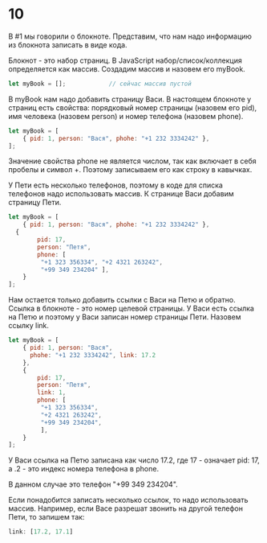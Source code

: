 # 10

В #1 мы говорили о блокноте. Представим, что нам надо информацию из блокнота записать в виде кода.

Блокнот - это набор страниц. В JavaScript набор/список/коллекция определяется как массив. Создадим массив и назовем его myBook.

```jsx
let myBook = [];            // сейчас массив пустой
```

В myBook нам надо добавить страницу Васи. В настоящем блокноте у страниц есть свойства: порядковый номер страницы (назовем его pid), имя человека (назовем person) и номер телефона (назовем phone).  

```jsx
let myBook = [ 
	{ pid: 1, person: "Вася", phohe: "+1 232 3334242" }, 	
];
```

Значение свойства phone не является числом, так как включает в себя пробелы и символ +. Поэтому записываем его как строку в кавычках.

У Пети есть несколько телефонов, поэтому в коде для списка телефонов надо использовать массив. К странице Васи добавим страницу Пети.

```jsx
let myBook = [ 
	{ pid: 1, person: "Вася", phohe: "+1 232 3334242" }, 	
  { 
		pid: 17,
		person: "Петя",  
		phone: [ 
         "+1 323 356334", "+2 4321 263242", 
         "+99 349 234204" ],
	} 
];
```

Нам остается только добавить ссылки с Васи на Петю и обратно. Ссылка в блокноте  - это номер целевой страницы. У Васи есть ссылка на Петю и поэтому у Васи записан номер страницы Пети. Назовем ссылку link. 

```jsx
let myBook = [ 
	{ pid: 1, person: "Вася", 
      phohe: "+1 232 3334242", link: 17.2 
    }, 	
	{ 
		pid: 17,
		person: "Петя",
		link: 1,   
		phone: [ 
         "+1 323 356334",   
         "+2 4321 263242", 
         "+99 349 234204", 
         ],
	} 
];
```

У Васи ссылка на Петю записана как число 17.2, где 17 - означает pid: 17, а .2 - это индекс номера телефона в phone. 

В данном случае это телефон "+99 349 234204".

Если понадобится записать несколько ссылок, то надо использовать массив. Например, если Васе разрешат звонить на другой телефон Пети, то запишем так:

```jsx
link: [17.2, 17.1] 	
```

